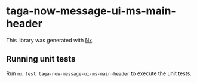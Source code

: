 # taga-now-message-ui-ms-main-header

This library was generated with [Nx](https://nx.dev).

## Running unit tests

Run `nx test taga-now-message-ui-ms-main-header` to execute the unit tests.
